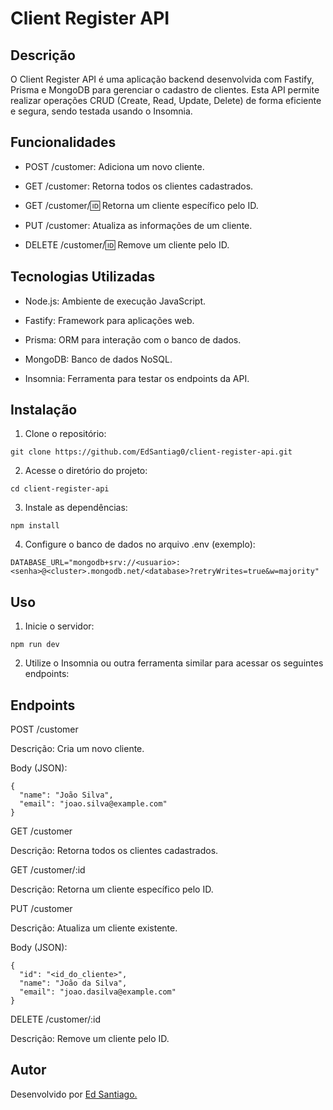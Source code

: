 # Client Register API

## Descrição

O Client Register API é uma aplicação backend desenvolvida com Fastify, Prisma e MongoDB para gerenciar o cadastro de clientes. Esta API permite realizar operações CRUD (Create, Read, Update, Delete) de forma eficiente e segura, sendo testada usando o Insomnia.

## Funcionalidades

- POST /customer: Adiciona um novo cliente.

- GET /customer: Retorna todos os clientes cadastrados.

- GET /customer/:id: Retorna um cliente específico pelo ID.

- PUT /customer: Atualiza as informações de um cliente.

- DELETE /customer/:id: Remove um cliente pelo ID.

## Tecnologias Utilizadas

- Node.js: Ambiente de execução JavaScript.

- Fastify: Framework para aplicações web.

- Prisma: ORM para interação com o banco de dados.

- MongoDB: Banco de dados NoSQL.

- Insomnia: Ferramenta para testar os endpoints da API.

## Instalação

1. Clone o repositório:

```
git clone https://github.com/EdSantiag0/client-register-api.git
```

2. Acesse o diretório do projeto:

```
cd client-register-api
```

3. Instale as dependências:

```
npm install
```

4. Configure o banco de dados no arquivo .env (exemplo):

```
DATABASE_URL="mongodb+srv://<usuario>:<senha>@<cluster>.mongodb.net/<database>?retryWrites=true&w=majority"
```

## Uso

1. Inicie o servidor:

```
npm run dev
```

2. Utilize o Insomnia ou outra ferramenta similar para acessar os seguintes endpoints:

## Endpoints

POST /customer

Descrição: Cria um novo cliente.

Body (JSON):

```
{
  "name": "João Silva",
  "email": "joao.silva@example.com"
}
```

GET /customer

Descrição: Retorna todos os clientes cadastrados.

GET /customer/:id

Descrição: Retorna um cliente específico pelo ID.

PUT /customer

Descrição: Atualiza um cliente existente.

Body (JSON):

```
{
  "id": "<id_do_cliente>",
  "name": "João da Silva",
  "email": "joao.dasilva@example.com"
}
```

DELETE /customer/:id

Descrição: Remove um cliente pelo ID.

## Autor

Desenvolvido por [Ed Santiago.](https://github.com/EdSantiag0)
